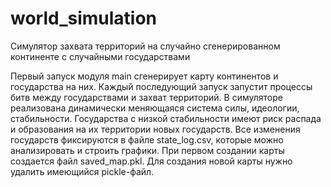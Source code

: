 # world_simulation
Симулятор захвата территорий на случайно сгенерированном континенте с случайными государствами

Первый запуск модуля main сгенерирует карту континентов и государства на них. Каждый последующий запуск запустит процессы битв между государствами и захват территорий. 
В симуляторе реализована динамически меняющаяся система силы, идеологии, стабильности.
Государства с низкой стабильности имеют риск распада и образования на их территории новых государств.
Все изменения государств фиксируются в файле state_log.csv, которые можно анализировать и строить графики.
При первом создании карты создается файл saved_map.pkl. Для создания новой карты нужно удалить имеющийся pickle-файл.
